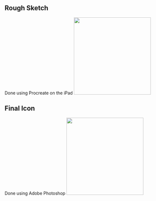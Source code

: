 ## Rough Sketch
Done using Procreate on the iPad
<img src="https://imgur.com/Ql5iglR.jpg" width="250">

## Final Icon
Done using Adobe Photoshop
<img src="https://imgur.com/VYdmaeJ.jpg" width="250">
